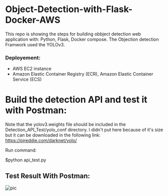 # Object-Detection-with-Flask-Docker-AWS

This repo is showing the steps for building obbject detection web application with:
Python, Flask, Docker compose.
The Objection detection Framwork used the YOLOv3.

### Deployement:
  - AWS EC2 instance
  - Amazon Elastic Container Registry (ECR), Amazon Elastic Container Service (ECS) 


# Build the detection API and test it with Postman:

Note that the yolov3.weights file should be included in the Detection_API_Test/yolo_conf directory. I didn't put here because of it's size but it can be downloaded in the following link: https://pjreddie.com/darknet/yolo/

Run command:

$python api_test.py

## Test Result With Postman: 
![pic](https://user-images.githubusercontent.com/44145876/87327240-692b4180-c566-11ea-83f7-6c3824655667.png)

